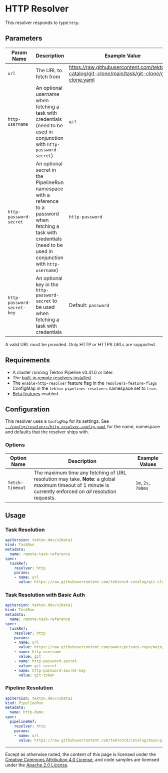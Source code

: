 <!--
---

linkTitle: "HTTP Resolver"
weight: 311
---
-->

# HTTP Resolver

This resolver responds to type `http`.

## Parameters

| Param Name                 | Description                                                                                                                                                                | Example Value                                                                                   |   |
|----------------------------|----------------------------------------------------------------------------------------------------------------------------------------------------------------------------|-------------------------------------------------------------------------------------------------|---|
| `url`                      | The URL to fetch from                                                                                                                                                      | <https://raw.githubusercontent.com/tektoncd-catalog/git-clone/main/task/git-clone/git-clone.yaml> |   |
| `http-username`            | An optional username when fetching a task with credentials (need to be used in conjunction with `http-password-secret`)                                                    | `git`                                                                                           |   |
| `http-password-secret`     | An optional secret in the PipelineRun namespace with a reference to a password when fetching a task with credentials (need to be used in conjunction with `http-username`) | `http-password`                                                                                 |   |
| `http-password-secret-key` | An optional key in the `http-password-secret` to be used when fetching a task with credentials                                                                             | Default: `password`                                                                             |   |

A valid URL must be provided. Only HTTP or HTTPS URLs are supported.

## Requirements

- A cluster running Tekton Pipeline v0.41.0 or later.
- The [built-in remote resolvers installed](./install.md#installing-and-configuring-remote-task-and-pipeline-resolution).
- The `enable-http-resolver` feature flag in the `resolvers-feature-flags` ConfigMap in the
  `tekton-pipelines-resolvers` namespace set to `true`.
- [Beta features](./additional-configs.md#beta-features) enabled.

## Configuration

This resolver uses a `ConfigMap` for its settings. See
[`../config/resolvers/http-resolver-config.yaml`](../config/resolvers/http-resolver-config.yaml)
for the name, namespace and defaults that the resolver ships with.

### Options

| Option Name                 | Description                                          | Example Values         |
|-----------------------------|------------------------------------------------------|------------------------|
| `fetch-timeout`              | The maximum time any fetching of URL resolution may take. **Note**: a global maximum timeout of 1 minute is currently enforced on _all_ resolution requests. | `1m`, `2s`, `700ms`                                              |

## Usage

### Task Resolution

```yaml
apiVersion: tekton.dev/v1beta1
kind: TaskRun
metadata:
  name: remote-task-reference
spec:
  taskRef:
    resolver: http
    params:
    - name: url
      value: https://raw.githubusercontent.com/tektoncd-catalog/git-clone/main/task/git-clone/git-clone.yaml
```

### Task Resolution with Basic Auth

```yaml
apiVersion: tekton.dev/v1beta1
kind: TaskRun
metadata:
  name: remote-task-reference
spec:
  taskRef:
    resolver: http
    params:
    - name: url
      value: https://raw.githubusercontent.com/owner/private-repo/main/task/task.yaml
    - name: http-username
      value: git
    - name: http-password-secret
      value: git-secret
    - name: http-password-secret-key
      value: git-token
```

### Pipeline Resolution

```yaml
apiVersion: tekton.dev/v1beta1
kind: PipelineRun
metadata:
  name: http-demo
spec:
  pipelineRef:
    resolver: http
    params:
    - name: url
      value: https://raw.githubusercontent.com/tektoncd/catalog/main/pipeline/build-push-gke-deploy/0.1/build-push-gke-deploy.yaml
```

---

Except as otherwise noted, the content of this page is licensed under the
[Creative Commons Attribution 4.0 License](https://creativecommons.org/licenses/by/4.0/),
and code samples are licensed under the
[Apache 2.0 License](https://www.apache.org/licenses/LICENSE-2.0).

